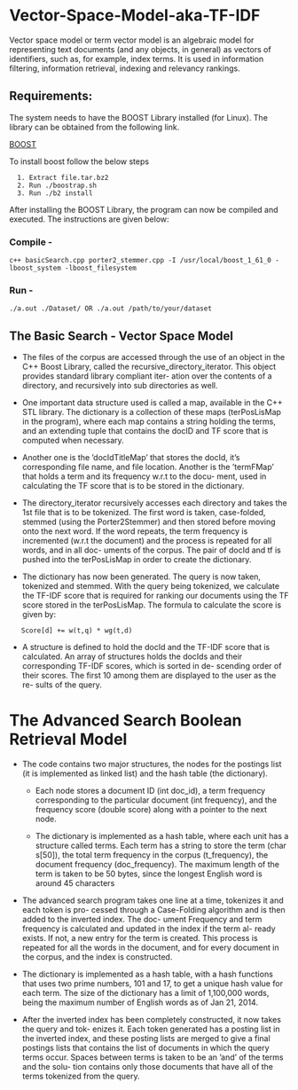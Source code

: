 # Vector-Space-Model-aka-TF-IDF
Vector space model or term vector model is an algebraic model for representing text documents (and any objects, in general) as vectors of identifiers, such as, for example, index terms. It is used in information filtering, information retrieval, indexing and relevancy rankings.

## Requirements: 
The system needs to have the BOOST Library installed (for Linux). 
The library can be obtained from the following link. 

[BOOST](http://www.boost.org/doc/libs/1_61_0/more/getting_started/unix-variants.html)

To install boost follow the below steps 
```
  1. Extract file.tar.bz2
  2. Run ./boostrap.sh
  3. Run ./b2 install
```
After installing the BOOST Library, the program can now be compiled and
 executed. The instructions are given below:

### Compile -

```
c++ basicSearch.cpp porter2_stemmer.cpp -I /usr/local/boost_1_61_0 -lboost_system -lboost_filesystem
```

### Run -

```
./a.out ./Dataset/ OR ./a.out /path/to/your/dataset
```

## The Basic Search - Vector Space Model

* The files of the corpus are accessed through the use of an object in the C++ Boost Library,
  called the recursive_directory_iterator. This object provides standard library compliant iter-
  ation over the contents of a directory, and recursively into sub directories as well.
  
* One important data structure used is called a map, available in the C++ STL library. The
  dictionary is a collection of these maps (terPosLisMap in the program), where each map
  contains a string holding the terms, and an extending tuple that contains the docID and TF
  score that is computed when necessary.
  
* Another one is the ’docIdTitleMap’ that stores the docId, it’s corresponding file name, and
  file location. Another is the ’termFMap’ that holds a term and its frequency w.r.t to the docu-
  ment, used in calculating the TF score that is to be stored in the dictionary.
  
* The directory_iterator recursively accesses each directory and takes the 1st file that is to be
  tokenized. The first word is taken, case-folded, stemmed (using the Porter2Stemmer) and
  then stored before moving onto the next word. If the word repeats, the term frequency is
  incremented (w.r.t the document) and the process is repeated for all words, and in all doc-
  uments of the corpus. The pair of docId and tf is pushed into the terPosLisMap in order to
  create the dictionary.
  
* The dictionary has now been generated. The query is now taken, tokenized and stemmed.
  With the query being tokenized, we calculate the TF-IDF score that is required for ranking
  our documents using the TF score stored in the terPosLisMap.
  The formula to calculate the score is given by: 

```  
   Score[d] += w(t,q) * wg(t,d)
```  

* A structure is defined to hold the docId and the TF-IDF score that is calculated. An array
  of structures holds the docIds and their corresponding TF-IDF scores, which is sorted in de-
  scending order of their scores. The first 10 among them are displayed to the user as the re-
  sults of the query.
  

# The Advanced Search Boolean Retrieval Model

* The code contains two major structures, the nodes for the postings list (it is implemented as linked list) and the hash table (the dictionary).
  * Each node stores a document ID (int doc_id), a term frequency corresponding to the
    particular document (int frequency), and the frequency score (double score) along with a
    pointer to the next node.
    
  * The dictionary is implemented as a hash table, where each unit has a structure called
    terms. Each term has a string to store the term (char s[50]), the total term frequency
    in the corpus (t_frequency), the document frequency (doc_frequency). The maximum
    length of the term is taken to be 50 bytes, since the longest English word is around 45
    characters
  
* The advanced search program takes one line at a time, tokenizes it and each token is pro-
  cessed through a Case-Folding algorithm and is then added to the inverted index. The doc-
  ument Frequency and term frequency is calculated and updated in the index if the term al-
  ready exists. If not, a new entry for the term is created. This process is repeated for all the
  words in the document, and for every document in the corpus, and the index is constructed.
  
* The dictionary is implemented as a hash table, with a hash functions that uses two prime
  numbers, 101 and 17, to get a unique hash value for each term. The size of the dictionary
  has a limit of 1,100,000 words, being the maximum number of English words as of Jan 21,
  2014.
  
* After the inverted index has been completely constructed, it now takes the query and tok-
  enizes it. Each token generated has a posting list in the inverted index, and these posting
  lists are merged to give a final postings lists that contains the list of documents in which the
  query terms occur. Spaces between terms is taken to be an ’and’ of the terms and the solu-
  tion contains only those documents that have all of the terms tokenized from the query.
